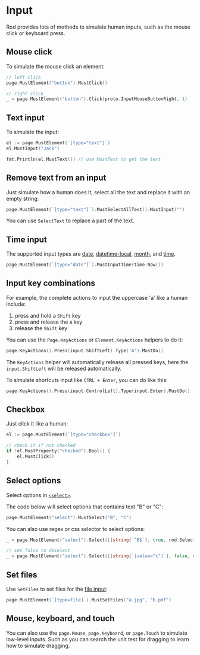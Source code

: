 # Input

Rod provides lots of methods to simulate human inputs, such as the mouse click or keyboard press.

## Mouse click

To simulate the mouse click an element:

```go
// left click
page.MustElement("button").MustClick()

// right click
_ = page.MustElement("button").Click(proto.InputMouseButtonRight, 1)
```

## Text input

To simulate the input:

```go
el := page.MustElement(`[type="text"]`)
el.MustInput("Jack")

fmt.Println(el.MustText()) // use MustText to get the text
```

## Remove text from an input

Just simulate how a human does it, select all the text and replace it with an empty string:

```go
page.MustElement(`[type="text"]`).MustSelectAllText().MustInput("")
```

You can use `SelectText` to replace a part of the text.

## Time input

The supported input types are [date](https://developer.mozilla.org/en-US/docs/Web/HTML/Element/input/date), [datetime-local](https://developer.mozilla.org/en-US/docs/Web/HTML/Element/input/datetime-local), [month](https://developer.mozilla.org/en-US/docs/Web/HTML/Element/input/month), and [time](https://developer.mozilla.org/en-US/docs/Web/HTML/Element/input/time).

```go
page.MustElement(`[type="date"]`).MustInputTime(time.Now())
```

## Input key combinations

For example, the complete actions to input the uppercase 'a' like a human include:

1. press and hold a `Shift` key
1. press and release the `A` key
1. release the `Shift` key

You can use the `Page.KeyActions` or `Element.KeyActions` helpers to do it:

```go
page.KeyActions().Press(input.ShiftLeft).Type('A').MustDo()
```

The `KeyActions` helper will automatically release all pressed keys, here the `input.ShiftLeft` will be released automatically.

To simulate shortcuts input like `CTRL + Enter`, you can do like this:

```go
page.KeyActions().Press(input.ControlLeft).Type(input.Enter).MustDo()
```

## Checkbox

Just click it like a human:

```go
el := page.MustElement(`[type="checkbox"]`)

// check it if not checked
if !el.MustProperty("checked").Bool() {
    el.MustClick()
}
```

## Select options

Select options in [`<select>`](https://developer.mozilla.org/en-US/docs/Web/HTML/Element/select).

The code below will select options that contains text "B" or "C":

```go
page.MustElement("select").MustSelect("B", "C")
```

You can also use regex or css selector to select options:

```go
_ = page.MustElement("select").Select([]string{`^B$`}, true, rod.SelectorTypeRegex)

// set false to deselect
_ = page.MustElement("select").Select([]string{`[value="c"]`}, false, rod.SelectorTypeCSSSector)
```

## Set files

Use `SetFiles` to set files for the [file input](https://developer.mozilla.org/en-US/docs/Web/HTML/Element/input/file):

```go
page.MustElement(`[type=file]`).MustSetFiles("a.jpg", "b.pdf")
```

## Mouse, keyboard, and touch

You can also use the `page.Mouse`, `page.Keyboard`, or `page.Touch` to simulate low-level inputs. Such as you can search the unit test for dragging to learn how to simulate dragging.
